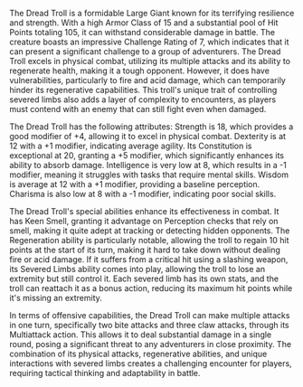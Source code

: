 The Dread Troll is a formidable Large Giant known for its terrifying resilience and strength. With a high Armor Class of 15 and a substantial pool of Hit Points totaling 105, it can withstand considerable damage in battle. The creature boasts an impressive Challenge Rating of 7, which indicates that it can present a significant challenge to a group of adventurers. The Dread Troll excels in physical combat, utilizing its multiple attacks and its ability to regenerate health, making it a tough opponent. However, it does have vulnerabilities, particularly to fire and acid damage, which can temporarily hinder its regenerative capabilities. This troll's unique trait of controlling severed limbs also adds a layer of complexity to encounters, as players must contend with an enemy that can still fight even when damaged.

The Dread Troll has the following attributes: Strength is 18, which provides a good modifier of +4, allowing it to excel in physical combat. Dexterity is at 12 with a +1 modifier, indicating average agility. Its Constitution is exceptional at 20, granting a +5 modifier, which significantly enhances its ability to absorb damage. Intelligence is very low at 8, which results in a -1 modifier, meaning it struggles with tasks that require mental skills. Wisdom is average at 12 with a +1 modifier, providing a baseline perception. Charisma is also low at 8 with a -1 modifier, indicating poor social skills.

The Dread Troll's special abilities enhance its effectiveness in combat. It has Keen Smell, granting it advantage on Perception checks that rely on smell, making it quite adept at tracking or detecting hidden opponents. The Regeneration ability is particularly notable, allowing the troll to regain 10 hit points at the start of its turn, making it hard to take down without dealing fire or acid damage. If it suffers from a critical hit using a slashing weapon, its Severed Limbs ability comes into play, allowing the troll to lose an extremity but still control it. Each severed limb has its own stats, and the troll can reattach it as a bonus action, reducing its maximum hit points while it's missing an extremity.

In terms of offensive capabilities, the Dread Troll can make multiple attacks in one turn, specifically two bite attacks and three claw attacks, through its Multiattack action. This allows it to deal substantial damage in a single round, posing a significant threat to any adventurers in close proximity. The combination of its physical attacks, regenerative abilities, and unique interactions with severed limbs creates a challenging encounter for players, requiring tactical thinking and adaptability in battle.